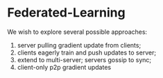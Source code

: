 # Federated-LearningWe wish to explore several possible approaches:1. server pulling gradient update from clients;2. clients eagerly train and push updates to server;3. extend to multi-server; servers gossip to sync;4. client-only p2p gradient updates
